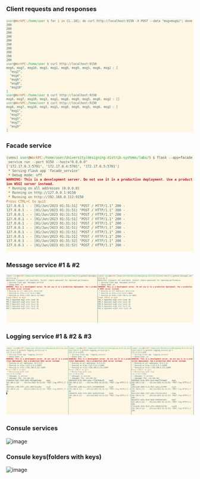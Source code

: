 ### Client requests and responses
![](20230601013718.png)

### Facade service 
![](20230601013351.png)

### Message service #1 & #2

![](20230601013240.png)

### Logging service #1 & #2 & #3

![](20230601013437.png)

### Consule services

![image](https://github.com/DFrost44/designing_distribution_systems/assets/56215981/3194cc8f-86e1-48a9-9a5c-a34e10fab9de)

### Consule keys(folders with keys)

![image](https://github.com/DFrost44/designing_distribution_systems/assets/56215981/f5d9c3f4-c2be-4c14-8d12-9db1a7746558)
